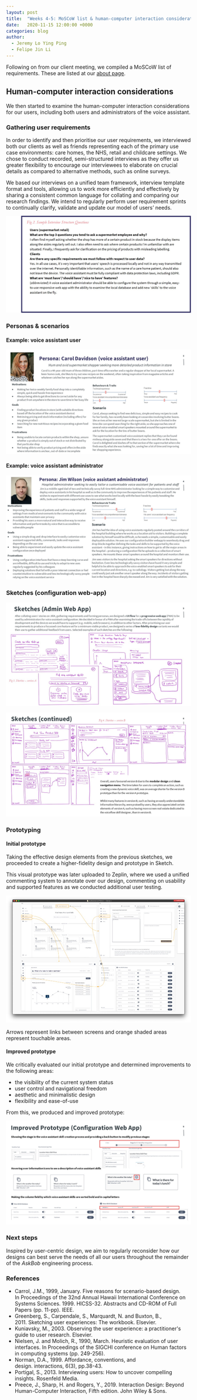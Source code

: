 ```yaml
---
layout: post
title:  "Weeks 4-5: MoSCoW list & human-computer interaction considerations"
date:   2020-11-15 12:00:00 +0000
categories: blog
author:
  - Jeremy Lo Ying Ping
  - Felipe Jin Li
---
```


Following on from our client meeting, we compiled a MoSCoW list of requirements. These are listed at our [about page](/about).

## Human-computer interaction considerations

We then started to examine the human-computer interaction considerations for our users, including both users and administrators of the voice assistant.

### Gathering user requirements

In order to identify and then prioritise our user requirements, we interviewed both our clients as well as friends representing each of the primary use case environments: care homes, the NHS, retail and childcare settings. We chose to conduct recorded, semi-structured interviews as they offer us greater flexibility to encourage our interviewees to elaborate on crucial details as compared to alternative methods, such as online surveys.

We based our interviews on a unified team framework, interview template format and tools, allowing us to work more efficiently and effectively by sharing a consistent common language for collating and comparing our research findings. We intend to regularly perform user requirement sprints to continually clarify, validate and update our model of users’ needs.

![Sample interview questions](/assets/images/HCI/SampleInterviewQuestions.jpg)

### Personas & scenarios

#### Example: voice assistant user

![Carol Davidson: example voice assistant user](/assets/images/HCI/Slide3.JPG)

#### Example: voice assistant administrator

![Jim Wilson: example voice assistant administrator](/assets/images/HCI/Slide4.JPG)

### Sketches (configuration web-app)

![Sketches 1](/assets/images/HCI/Slide5.JPG)

![Sketches 2](/assets/images/HCI/Slide6.JPG)

### Prototyping

#### Initial prototype

Taking the effective design elements from the previous sketches, we proceeded to create a higher-fidelity design and prototype in Sketch.

This visual prototype was later uploaded to Zeplin, where we used a unified commenting system to annotate over our design, commenting on usability and supported features as we conducted additional user testing.

![Initial prototype](/assets/images/HCI/Prototype1.jpg)

Arrows represent links between screens and orange shaded areas represent touchable areas.

#### Improved prototype

We critically evaluated our initial prototype and determined improvements to the following areas:
- the visibility of the current system status
- user control and navigational freedom
- aesthetic and minimalistic design
- flexibility and ease-of-use

From this, we produced and improved prototype:

![Sketches 2](/assets/images/HCI/Slide9.JPG)

### Next steps

Inspired by user-centric design, we aim to regularly reconsider how our designs can best serve the needs of all our users throughout the remainder of the *AskBob* engineering process.

### References

- Carrol, J.M., 1999, January. Five reasons for scenario-based design. In Proceedings of the 32nd Annual Hawaii International Conference on Systems Sciences. 1999. HICSS-32. Abstracts and CD-ROM of Full Papers (pp. 11-pp). IEEE.
- Greenberg, S., Carpendale, S., Marquardt, N. and Buxton, B., 2011. Sketching user experiences: The workbook. Elsevier.
- Kuniavsky, M., 2003. Observing the user experience: a practitioner's guide to user research. Elsevier.
- Nielsen, J. and Molich, R., 1990, March. Heuristic evaluation of user interfaces. In Proceedings of the SIGCHI conference on Human factors in computing systems (pp. 249-256).
- Norman, D.A., 1999. Affordance, conventions, and design. interactions, 6(3), pp.38-43.
- Portigal, S., 2013. Interviewing users: How to uncover compelling insights. Rosenfeld Media.
- Preece, J., Sharp, H. and Rogers, Y., 2019. Interaction Design: Beyond Human-Computer Interaction, Fifth edition. John Wiley & Sons.
